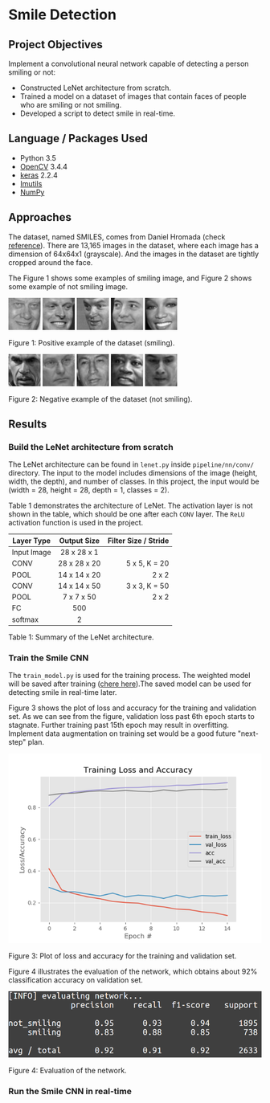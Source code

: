 # Smile Detection
## Project Objectives
Implement a convolutional neural network capable of detecting a person smiling or not:
* Constructed LeNet architecture from scratch.
* Trained a model on a dataset of images that contain faces of people who are smiling or not smiling.
* Developed a script to detect smile in real-time.

## Language / Packages Used
* Python 3.5
* [OpenCV](https://docs.opencv.org/3.4.4/) 3.4.4
* [keras](https://keras.io/) 2.2.4
* [Imutils](https://github.com/jrosebr1/imutils)
* [NumPy](http://www.numpy.org/)

## Approaches
The dataset, named SMILES, comes from Daniel Hromada (check [reference](https://github.com/hromi/SMILEsmileD)). There are 13,165 images in the dataset, where each image has a dimension of 64x64x1 (grayscale). And the images in the dataset are tightly cropped around the face.

[//]: # (Image References)

[image1]: ./dataset/SMILEsmileD/SMILEs/positives/positives7/3.jpg
[image2]: ./dataset/SMILEsmileD/SMILEs/positives/positives7/6.jpg
[image3]: ./dataset/SMILEsmileD/SMILEs/positives/positives7/13.jpg
[image4]: ./dataset/SMILEsmileD/SMILEs/positives/positives7/15.jpg
[image5]: ./dataset/SMILEsmileD/SMILEs/positives/positives7/16.jpg
[image6]: ./dataset/SMILEsmileD/SMILEs/negatives/negatives7/4.jpg
[image7]: ./dataset/SMILEsmileD/SMILEs/negatives/negatives7/5.jpg
[image8]: ./dataset/SMILEsmileD/SMILEs/negatives/negatives7/7.jpg
[image9]: ./dataset/SMILEsmileD/SMILEs/negatives/negatives7/8.jpg
[image10]: ./dataset/SMILEsmileD/SMILEs/negatives/negatives7/9.jpg
[training-plot]: ./output/training_loss_and_accuracy_plot.png
[evaluation]: ./output/evaluation.png

The Figure 1 shows some examples of smiling image, and Figure 2 shows some example of not smiling image.

![alt text][image1]
![alt text][image2]
![alt text][image3]
![alt text][image4]
![alt text][image5]

Figure 1: Positive example of the dataset (smiling).

![alt text][image6]
![alt text][image7]
![alt text][image8]
![alt text][image9]
![alt text][image10]

Figure 2: Negative example of the dataset (not smiling).

## Results
### Build the LeNet architecture from scratch
The LeNet architecture can be found in `lenet.py` inside `pipeline/nn/conv/` directory. The input to the model includes dimensions of the image (height, width, the depth), and number of classes. In this project, the input would be (width = 28, height = 28, depth = 1, classes = 2).

Table 1 demonstrates the architecture of LeNet. The activation layer is not shown in the table, which should be one after each `CONV` layer. The `ReLU` activation function is used in the project.

| Layer Type    | Output Size   | Filter Size / Stride  |
| ------------- |:-------------:| ---------------------:|
| Input Image   | 28 x 28 x 1   |                       |
| CONV          | 28 x 28 x 20  | 5 x 5, K = 20         |
| POOL          | 14 x 14 x 20  | 2 x 2                 |
| CONV          | 14 x 14 x 50  | 3 x 3, K = 50         |
| POOL          | 7 x 7 x 50    | 2 x 2                 |
| FC            | 500           |                       |
| softmax       | 2             |                       |

Table 1: Summary of the LeNet architecture.

### Train the Smile CNN
The `train_model.py` is used for the training process. The weighted model will be saved after training ([chere here](https://github.com/meng1994412/Smile_Detection/blob/master/output/lenet.hdf5)).The saved model can be used for detecting smile in real-time later.

Figure 3 shows the plot of loss and accuracy for the training and validation set. As we can see from the figure, validation loss past 6th epoch starts to stagnate. Further training past 15th epoch may result in overfitting. Implement data augmentation on training set would be a good future "next-step" plan.

![alt text][training-plot]

Figure 3: Plot of loss and accuracy for the training and validation set.

Figure 4 illustrates the evaluation of the network, which obtains about 92% classification accuracy on validation set.

![alt text][evaluation]

Figure 4: Evaluation of the network.

### Run the Smile CNN in real-time

